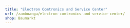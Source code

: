 ```yaml
---
title: "Electron Comtronics and Service Center"
url: /zamboanga/electron-comtronics-and-service-center/
shop: Baumarkt
---
```


